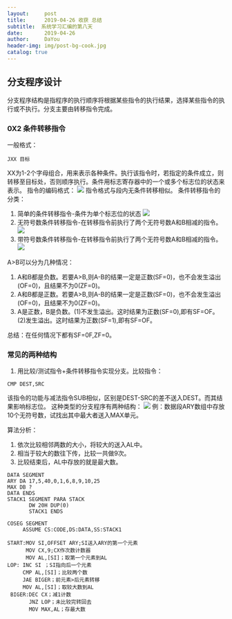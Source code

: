 ```yaml
---
layout:     post
title:      2019-04-26 收获 总结
subtitle:  系统学习汇编的第八天
date:       2019-04-26
author:     DaYou
header-img: img/post-bg-cook.jpg
catalog: true
---
```

##  分支程序设计
分支程序结构是指程序的执行顺序将根据某些指令的执行结果，选择某些指令的执行或不执行。分支主要由转移指令完成。
### 0X2  条件转移指令
一般格式：
```
JXX 目标 
```
XX为1-2个字母组合，用来表示各种条件。执行该指令时，若指定的条件成立，则转移至目标处，否则顺序执行。条件用标志寄存器中的一个或多个标志位的状态来表示。
指令的编码格式：
![](https://wx4.sinaimg.cn/mw1024/0079f8Holy1g2gdid1ecvj306401jmwx.jpg)
指令格式与段内无条件转移相似。
条件转移指令的分类：
1. 简单的条件转移指令-条件为单个标志位的状态
![](https://wx2.sinaimg.cn/mw1024/0079f8Holy1g2gdid4u8uj30b207vwev.jpg)
2. 无符号数条件转移指令-在转移指令前执行了两个无符号数A和B相减的指令。
![](https://wx4.sinaimg.cn/mw1024/0079f8Holy1g2gdid3dryj309f0470so.jpg)
3. 带符号数条件转移指令-在转移指令前执行了两个无符号数A和B相减的指令。
![](https://wx3.sinaimg.cn/mw1024/0079f8Holy1g2gdid2bvyj30b0047748.jpg)

A>B可以分为几种情况：
1. A和B都是负数。若要A>B,则A-B的结果一定是正数(SF=0)，也不会发生溢出(OF=0)，且结果不为0(ZF=0)。
2. A和B都是正数。若要A>B,则A-B的结果一定是正数(SF=0)，也不会发生溢出(OF=0)，且结果不为0(ZF=0)。
3. A是正数，B是负数。(1)不发生溢出。这时结果为正数(SF=0),即有SF=OF。(2)发生溢出。这时结果为正数(SF=1),即有SF=OF。

总结：在任何情况下都有SF=0F,ZF=0。

### 常见的两种结构
1. 用比较/测试指令+条件转移指令实现分支。比较指令：
```
CMP DEST,SRC
```
该指令的功能与减法指令SUB相似，区别是DEST-SRC的差不送入DEST。而其结果影响标志位。
这种类型的分支程序有两种结构：
![](https://wx4.sinaimg.cn/mw1024/0079f8Holy1g2gdid4l2dj30df0660sq.jpg)
例：数据段ARY数组中存放10个无符号数，试找出其中最大者送入MAX单元。

算法分析：
1. 依次比较相邻两数的大小，将较大的送入AL中。
2. 相当于较大的数往下传，比较一共做9次。
3. 比较结束后，AL中存放的就是最大数。
```
DATA SEGMENT
ARY DA 17,5,40,0,1,6,8,9,10,25
MAX DB ?
DATA ENDS
STACK1 SEGMENT PARA STACK 
	   DW 20H DUP(0)
	   STACK1 ENDS
	   
COSEG SEGMENT  
	 ASSUME CS:CODE,DS:DATA,SS:STACK1 

START:MOV SI,OFFSET ARY;SI送入ARY的第一个元素
	  MOV CX,9;CX作次数计数器
	  MOV AL,[SI]；取第一个元素到AL
LOP: INC SI ；SI指向后一个元素
     CMP AL,[SI]；比较两个数
     JAE BIGER；前元素>后元素转移
     MOV AL,[SI]；取较大数到AL
 BIGER:DEC CX；减1计数
 	   JNZ LOP；未比较完转回去
 	   MOV MAX,AL；存最大数
```







